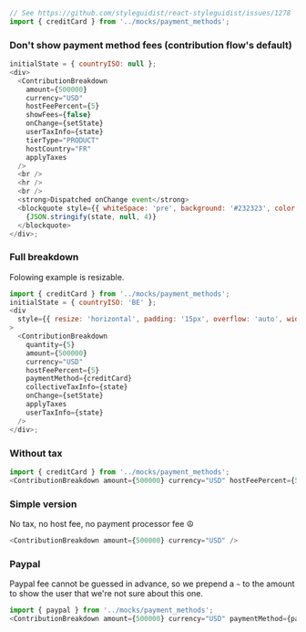 ```jsx noeditor
// See https://github.com/styleguidist/react-styleguidist/issues/1278
import { creditCard } from '../mocks/payment_methods';
```

### Don't show payment method fees (contribution flow's default)

```js
initialState = { countryISO: null };
<div>
  <ContributionBreakdown
    amount={500000}
    currency="USD"
    hostFeePercent={5}
    showFees={false}
    onChange={setState}
    userTaxInfo={state}
    tierType="PRODUCT"
    hostCountry="FR"
    applyTaxes
  />
  <br />
  <hr />
  <br />
  <strong>Dispatched onChange event</strong>
  <blockquote style={{ whiteSpace: 'pre', background: '#232323', color: 'lime', padding: '1em', margin: 0 }}>
    {JSON.stringify(state, null, 4)}
  </blockquote>
</div>;
```

### Full breakdown

Folowing example is resizable.

```js
import { creditCard } from '../mocks/payment_methods';
initialState = { countryISO: 'BE' };
<div
  style={{ resize: 'horizontal', padding: '15px', overflow: 'auto', width: '80%', minWidth: '100px', maxWidth: '95%' }}
>
  <ContributionBreakdown
    quantity={5}
    amount={500000}
    currency="USD"
    hostFeePercent={5}
    paymentMethod={creditCard}
    collectiveTaxInfo={state}
    onChange={setState}
    applyTaxes
    userTaxInfo={state}
  />
</div>;
```

### Without tax

```js
import { creditCard } from '../mocks/payment_methods';
<ContributionBreakdown amount={500000} currency="USD" hostFeePercent={5} paymentMethod={creditCard} />;
```

### Simple version

No tax, no host fee, no payment processor fee ☮️

```js
<ContributionBreakdown amount={500000} currency="USD" />
```

### Paypal

Paypal fee cannot be guessed in advance, so we prepend a `~` to the amount to show
the user that we're not sure about this one.

```js
import { paypal } from '../mocks/payment_methods';
<ContributionBreakdown amount={500000} currency="USD" paymentMethod={paypal} />;
```
